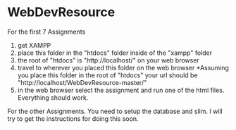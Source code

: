 # WebDevResource

For the first 7 Assignments
1. get XAMPP
2. place this folder in the "htdocs" folder inside of the "xampp" folder
3. the root of "htdocs" is "http://localhost/" on your web browser
4. travel to wherever you placed this folder on the web browser
*Assuming you place this folder in the root of "htdocs" your url should be "http://localhost/WebDevResource-master/"
5. in the web browser select the assignment and run one of the html files. Everything should work.

For the other Assignments. You need to setup the database and slim. I will try to get the instructions for doing this soon.
